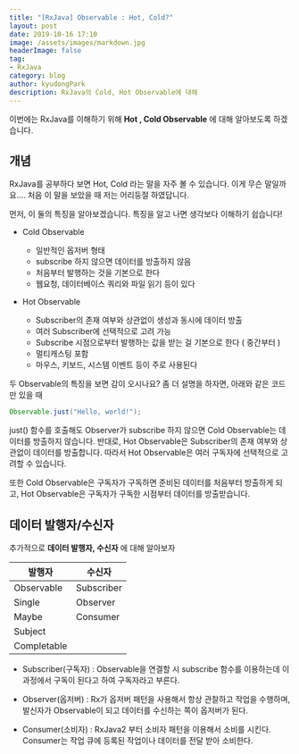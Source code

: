 ```yaml
---
title: "[RxJava] Observable : Hot, Cold?"
layout: post
date: 2019-10-16 17:10
image: /assets/images/markdown.jpg
headerImage: false
tag:
- RxJava
category: blog
author: kyudongPark
description: RxJava의 Cold, Hot Observable에 대해 
---
```


이번에는 RxJava를 이해하기 위해 **Hot , Cold Observable** 에 대해 알아보도록 하겠습니다. 




## 개념 

RxJava를 공부하다 보면 Hot, Cold 라는 말을 자주 볼 수 있습니다. 이게 무슨 말일까요.... 처음 이 말을 보았을 때 저는 어리둥절 하였답니다.

먼저, 이 둘의 특징을 알아보겠습니다. 특징을 알고 나면 생각보다 이해하기 쉽습니다!



- Cold Observable
  - 일반적인 옵저버 형태
  - subscribe 하지 않으면 데이터를 방출하지 않음 
  - 처음부터 발행하는 것을 기본으로 한다 
  - 웹요청, 데이터베이스 쿼리와 파일 읽기 등이 있다 
  
  
  
  
  
- Hot Observable
  - Subscriber의 존재 여부와 상관없이 생성과 동시에 데이터 방출 
  - 여러 Subscriber에 선택적으로 고려 가능
  - Subscribe 시점으로부터 발행하는 값을 받는 걸 기본으로 한다 ( 중간부터 )
  - 멀티캐스팅 포함
  - 마우스, 키보드, 시스템 이벤트 등이 주로 사용된다 



두 Observable의 특징을 보면 감이 오시나요? 
좀 더 설명을 하자면, 아래와 같은 코드만 있을 때 





```java
Observable.just("Hello, world!"); 
```



just() 함수를 호출해도 Observer가 subscribe 하지 않으면 Cold Observable는 데이터를 방출하지 않습니다. 
반대로, Hot Observable은 Subscriber의 존재 여부와 상관없이 데이터를 방출합니다. 따라서 Hot Observable은 여러 구독자에
선택적으로 고려할 수 있습니다. 



또한 Cold Observable은 구독자가 구독하면 준비된 데이터를 처음부터 방출하게 되고, Hot Observable은 구독자가 구독한 시점부터 데이터를
방출받습니다. 






## 데이터 발행자/수신자 

추가적으로 **데이터 발행자, 수신자** 에 대해 알아보자

| 발행자     	| 수신자     	|
|----------------	|----------------	|
| Observable     	| Subscriber     	|
| Single         	| Observer       	|
| Maybe          	| Consumer       	|
| Subject        	|                	|
| Completable    	|                	|



* Subscriber(구독자) : Observable을 연결할 시 subscribe 함수를 이용하는데 이 과정에서 구독이 된다고 하여 구독자라고 부른다.



* Observer(옵저버) : Rx가 옵저버 패턴을 사용해서 항상 관찰하고 작업을 수행하며, 발신자가 Observable이 되고 데이터를 수신하는 쪽이 
옵저버가 된다. 



* Consumer(소비자) : RxJava2 부터 소비자 패턴을 이용해서 소비를 시킨다. Consumer는 작업 큐에 등록된 작업이나 데이터를 전달 받아 소비한다. 





